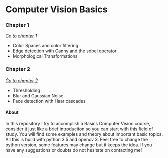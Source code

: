 #  Computer Vision Basics

### Chapter 1
*<a href="https://github.com/andyguz17/ComputerVision_Basics/tree/master/Chapter%20%201">Go to chapter 1</a>*
- Color Spaces and color filtering 
- Edge detection with Canny and the sobel operator 
- Morphological Transformations 

### Chapter 2 
*<a href="https://github.com/andyguz17/ComputerVision_Basics/tree/master/Chapter%202">Go to chapter 2</a>*
- Thresholding 
- Blur and Gaussian Noise 
- Face detection with Haar cascades 

#### About
In this repository I try to accomplish a Basics Computer Vision course, consider it just like a brief introduciton so you can start  with this field of study. You will find some examples and theory about important basic topics. All this is build with python 3.5 and opencv 3. Feel free to change the python version, some features may change but it keeps the idea. If you have any suggestions or doubts do not hesitate on contacting me!



